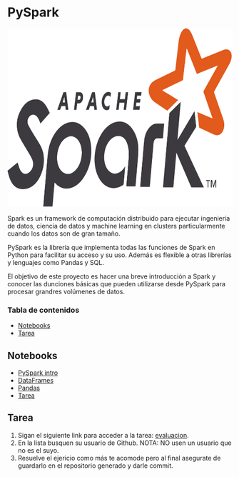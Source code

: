 # PySpark

<p align="center">
  <img width="700" height="400" src="/pyspark_app/Images/pysparklogo.svg.png">
</p>


Spark es un framework de computación distribuido para ejecutar ingeniería de datos, ciencia de datos y machine learning en clusters particularmente cuando los datos son de gran tamaño. 

PySpark es la librería que implementa todas las funciones de Spark en Python para facilitar su acceso y su uso. Además es flexible a otras librerías y lenguajes como Pandas y SQL.

El objetivo de este proyecto es hacer una breve introducción a Spark y conocer las dunciones básicas que pueden utilizarse desde PySpark para procesar grandres volúmenes de datos. 

### Tabla de contenidos
  - [Notebooks](#codigo)
  - [Tarea](#Tarea)

## Notebooks
  -  [PySpark intro](pyspark_app/01_intro_pyspark.ipynb)
  -  [DataFrames](pyspark_app/02_dataframes_pyspark.ipynb)
  -  [Pandas](pyspark_app/03_pandas_pyspark.ipynb)
  -  [Tarea](pyspark_app/tarea.ipynb)

## Tarea

 1. Sigan el siguiente link para acceder a la tarea: [evaluacion](https://classroom.github.com/a/LIuoGxVD).
 2. En la lista busquen su usuario de Github. NOTA: NO usen un usuario que no es el suyo.
 3. Resuelve el ejericio como más te acomode pero al final asegurate de guardarlo en el repositorio generado y darle commit.

